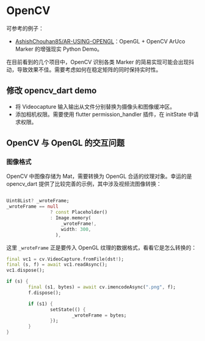 # OpenCV

可参考的例子：

- [AshishChouhan85/AR-USING-OPENGL](https://github.com/AshishChouhan85/AR-USING-OPENGL)：OpenGL + OpenCV ArUco Marker 的增强现实 Python Demo。

在目前看到的几个项目中，OpenCV 识别各类 Marker 的简易实现可能会出现抖动，导致效果不佳。需要考虑如何在稳定矩阵的同时保持实时性。

## 修改 opencv_dart demo

- 将 Videocapture 输入输出从文件分别替换为摄像头和图像缓冲区。
- 添加相机权限。需要使用 flutter permission_handler 插件，在 initState 中请求权限。

## OpenCV 与 OpenGL 的交互问题

### 图像格式

OpenCV 中图像存储为 Mat，需要转换为 OpenGL 合适的纹理对象。幸运的是 opencv_dart 提供了比较完善的示例，其中涉及视频流图像转换：

```dart

Uint8List? _wroteFrame;
_wroteFrame == null
                ? const Placeholder()
                : Image.memory(
                    _wroteFrame!,
                    width: 300,
                  ),
```

这里 `_wroteFrame` 正是要传入 OpenGL 纹理的数据格式，看看它是怎么转换的：

```dart
final vc1 = cv.VideoCapture.fromFile(dst!);
final (s, f) = await vc1.readAsync();
vc1.dispose();

if (s) {
        final (s1, bytes) = await cv.imencodeAsync(".png", f);
        f.dispose();

        if (s1) {
                setState(() {
                        _wroteFrame = bytes;
                });
        }
}
```
